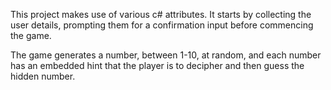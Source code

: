 This project makes use of various c# attributes. It starts by collecting the user details, prompting them for a confirmation input before commencing the game.

The game generates a number, between 1-10, at random, and each number has an embedded hint that the player is to decipher and then guess the hidden number.
